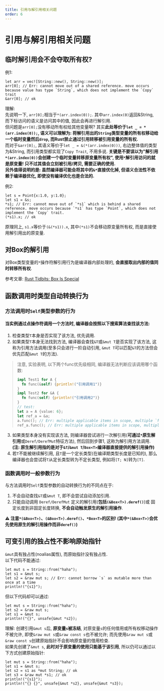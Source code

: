 ```yaml
---
title: 引用与解引用相关问题
order: 6
---
```


# 引用与解引用相关问题

## 临时解引用会不会夺取所有权?

例1:
```rust:no-line-numbers
let arr = vec![String::new(), String::new()];
arr[0]; // Err: cannot move out of a shared reference. move occurs because value has type `String`, which does not implement the `Copy` trait
&arr[0]; // ok
```
理解: \
先说明一下, `arr[0];`相当于`*(arr.index(0));`. 其中`arr.index(0)`返回&String, 而下标访问的语义是访问其中的值, 因此会再进行解引用. \
但问题是`arr[0];`没有移动所有权给其他变量啊? 其实**此处等价于`let _ = *(arr.index(0));`, 语义可以理解为: 将解引用出的`String`类型变量的所有权移动给一个临时变量然后`drop`, 而Rust禁止通过引用转移被引用变量的所有权.** \
而对于`&arr[0];`, 其语义等价于`let _ = &(*(arr.index(0)))`, 右边整体值的类型为&String, 而引用类型都实现了`Copy Trait`, 不用多说. **关键是不要误以为"解引用`*(arr.index(0))`会创建一个临时变量转移原变量所有权", 使用`*`解引用访问的就是原变量! 只不过其值会立刻被引用/拷贝, 需要正确的使用.** \
**另外值得说明的是: 虽然编译器可能会将其中的`&*`直接优化掉, 但语义合法性不依赖于编译器优化, 即使没有编译优化也是合法的.**

例2:
```rust:no-line-numbers
let s = Point{x:1.0, y:1.0};
let s1 = &s;
*s1; // Err: cannot move out of `*s1` which is behind a shared reference. move occurs because `*s1` has type `Point`, which does not implement the `Copy` trait.
(*s1).x; // ok
```
原理同上, `s1.x`等价于`(&(*s1)).x`, 其中`(*s1)`不会移动原变量所有权, 而是直接使用解引用出的原变量.

## 对Box的解引用

对Box类型变量的`*`操作符解引用行为是编译器内部处理的, **会直接取出内部的值同时转移所有权**.

参考文章: [Rust Tidbits: Box Is Special](../EnglishReading/Rust%20Tidbits:%20Box%20Is%20Special.md)

## 函数调用时类型自动转换行为

### 方法调用时`Self`类型参数的行为

#### 当实例通过点操作符调用一个方法时, 编译器会按照以下搜索算法查找该方法:
1. 检查类型`T`本身是否实现了该方法, 优先调用.
2. 如果类型`T`本身无法找到方法, 编译器会查找`&T`或`&mut T`是否实现了该方法, 这称为引用方法调用(至多只会进行一阶自动引用, `&mut T`可以匹配`&T`的方法但会优先匹配`&mut T`的方法).
> 注意, 实验表明, 以下两个func优先级相同, 编译器无法判断应该调用哪个函数:
> ```rust
> impl Test1 for A {
>   fn func(&self) {println!("引用调用1")}
> }
> impl Test2 for &A {
>   fn func(self) {println!("引用调用2")}
> }
> // test:
> let a = A {value: 6};
> let ref_a = &a;
> a.func(); // Err: multiple applicable items in scope, multiple `func` found.
> ref_a.func(); // Err: multiple applicable items in scope, multiple `func` found.
> ```
3. 如果类型本身没有实现该方法, 则编译器尝试进行一次解引用(**可通过`*`原生解引用**或`Deref/DerefMut`特征方法), 然后回到步骤1, 这称为解引用方法调用. **(注: 原生解引用指的是对于`&T`/`&mut T`/`Box<T>`编译器直接提供的解引用操作)**
4. 若`T`不能被继续解引用, 且`T`是一个定长类型(在编译期类型长度是已知的), 那么编译器也会尝试将`T`从定长类型转为不定长类型, 例如将`[T; N]`转为`[T]`.

### 函数调用时一般参数行为

与方法调用时`Self`类型参数的自动转换行为的不同点在于: 
1. 不会自动查找`&T`或`&mut T`, 即不会尝试自动添加引用. 
2. 只能自动调用 `Deref/DerefMut` 定义的解引用(**包括`(&Box<T>).deref()`**)或 固定长度到非固定长度转换, **不会自动触发原生的解引用操作**.

**⚠️ 注意`*(&Box<T>)`、`(&Box<T>).deref()`、`*Box<T>`的区别! (其中`*(&Box<T>)`会优先使用原生的解引用操作而非`deref()`)**

## 可变引用的独占性不影响原始指针

`&mut`具有独占性(noalias属性), 而原始指针没有独占性. \
以下代码不能通过:
```rust:no-line-numbers
let mut s = String::from("haha");
let s1 = &mut s;
let s2 = &raw mut s; // Err: cannot borrow `s` as mutable more than once at a time
println!("{s1}");
```
但以下代码却可以通过:
```rust:no-line-numbers
let mut s = String::from("haha");
let s2 = &raw mut s;
let s1 = &mut s;
println!("{}", unsafe{&mut *s2});
```
理解: 创建引用`&mut s`后, **原变量`s`被冻结**, 对原变量`s`的任何借用或所有权移动操作不被允许, 即使`&raw mut s`或`&raw const s`也不被允许; 而先使用`&raw mut s`或`&raw const s`创建原始指针不会影响原变量的借用检查. \
如果先创建了`&mut s`, **此时对于原变量的使用只能基于该引用**, 所以仍可以通过以下方式创建原始指针:
```rust:no-line-numbers
let mut s = String::from("haha");
let s1 = &mut s;
let s2 = s1 as *mut String; // ok
let s3 = &raw mut *s1; // ok
println!("{s1}");
println!("{} {}", unsafe{&mut *s2}, unsafe{&mut *s3});
```
